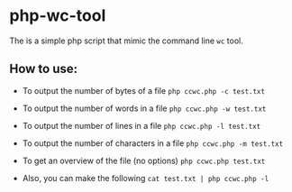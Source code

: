 # php-wc-tool
The is a simple php script that mimic the command line `wc` tool.

## How to use:
- To output the number of bytes of a file
`php ccwc.php -c test.txt`

- To output the number of words in a file
`php ccwc.php -w test.txt`

- To output the number of lines in a file
`php ccwc.php -l test.txt`

- To output the number of characters in a file
`php ccwc.php -m test.txt`

- To get an overview of the file (no options)
`php ccwc.php test.txt`

- Also, you can make the following
`cat test.txt | php ccwc.php -l`